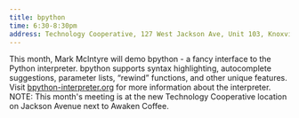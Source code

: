 ```yaml
---
title: bpython
time: 6:30-8:30pm
address: Technology Cooperative, 127 West Jackson Ave, Unit 103, Knoxville, TN
---
```


This month, Mark McIntyre will demo bpython - a fancy interface to the Python interpreter. bpython supports syntax highlighting, autocomplete suggestions, parameter lists, “rewind” functions, and other unique features. Visit [bpython-interpreter.org](https://bpython-interpreter.org) for more information about the interpreter. NOTE: This month's meeting is at the new Technology Cooperative location on Jackson Avenue next to Awaken Coffee.

